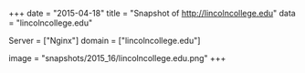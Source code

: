 
+++
date = "2015-04-18"
title = "Snapshot of http://lincolncollege.edu"
data = "lincolncollege.edu"

Server = ["Nginx"]
domain = ["lincolncollege.edu"]

  image = "snapshots/2015_16/lincolncollege.edu.png"
+++
#
